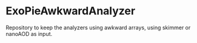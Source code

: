 # ExoPieAwkwardAnalyzer
Repository to keep the analyzers using awkward arrays, using skimmer or nanoAOD as input. 

